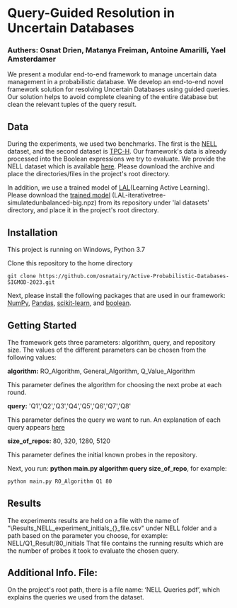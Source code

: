 # Query-Guided Resolution in Uncertain Databases
### Authers: Osnat Drien, Matanya Freiman, Antoine Amarilli, Yael Amsterdamer

We present a modular end-to-end framework to manage uncertain data management in a probabilistic database. We develop an end-to-end novel framework solution for resolving Uncertain Databases using guided queries. Our solution helps to avoid complete cleaning of the entire database but clean the relevant tuples of the query result. 

## Data

During the experiments, we used two benchmarks. The first is the [NELL](https://dl.acm.org/doi/10.1145/3191513) dataset, and the second dataset is [TPC-H](http://www.tpc.org/tpch/).
Our framework's data is already processed into the Boolean expressions we try to evaluate. We provide the NELL dataset which is available [here](https://drive.google.com/drive/folders/1deY_M52Vj45qr0Zudzhc0FsOTwxZjqOs?usp=sharing). Please download the archive and place the directories/files in the project's root directory.

In addition, we use a trained model of [LAL](https://proceedings.neurips.cc/paper/2017/file/8ca8da41fe1ebc8d3ca31dc14f5fc56c-Paper.pdf)(Learning Active Learning). Please download the [trained model](https://github.com/ksenia-konyushkova/LAL/blob/master/lal%20datasets/LAL-iterativetree-simulatedunbalanced-big.npz) (LAL-iterativetree-simulatedunbalanced-big.npz) from its repository under 'lal datasets' directory, and place it in the project's root directory.

## Installation

This project is running on Windows, Python 3.7

Clone this repository to the home directory
```shell
git clone https://github.com/osnatairy/Active-Probabilistic-Databases-SIGMOD-2023.git
```
Next, please install the following packages that are used in our framework: [NumPy](https://numpy.org/install/), [Pandas](https://pandas.pydata.org/docs/getting_started/install.html), [scikit-learn](https://scikit-learn.org/stable/install.html), and [boolean](https://pypi.org/project/boolean/).

## Getting Started
The framework gets three parameters: algorithm, query, and repository size. The values of the different parameters can be chosen from the following values:

**algorithm:** RO_Algorithm, General_Algorithm, Q_Value_Algorithm 

This parameter defines the algorithm for choosing the next probe at each round.

**query:** 'Q1','Q2','Q3','Q4','Q5','Q6','Q7','Q8' 

This parameter defines the query we want to run. An explanation of each query appears [here](https://github.com/osnatairy/Active-Probabilistic-Databases-SIGMOD-2023/blob/main/NELL%20Queries.pdf) 

**size_of_repos:** 80, 320, 1280, 5120 

This parameter defines the initial known probes in the repository.

Next, you run: **python main.py algorithm query size_of_repo**, for example:

```bash
python main.py RO_Algorithm Q1 80
```

## Results
The experiments results are held on a file with the name of "\Results_NELL_experiment_initials_{}_file.csv" under NELL folder and a path based on the parameter you choose, for example: NELL/Q1_Result/80_initials
That file contains the running results which are the number of probes it took to evaluate the chosen query.


## Additional Info. File:
On the project's root path, there is a file name: ‘NELL Queries.pdf’, which explains the queries we used from the dataset.
